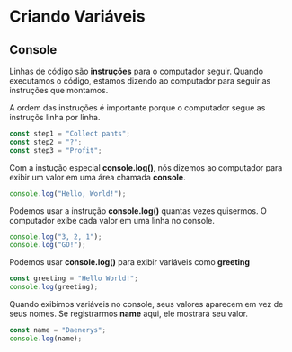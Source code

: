 # Criando Variáveis

## Console

Linhas de código são **instruções** para o computador seguir. Quando executamos o código, estamos dizendo ao computador para seguir as instruções que montamos.

A ordem das instruções é importante porque o computador segue as instruçõs linha por linha.

```js
const step1 = "Collect pants";
const step2 = "?";
const step3 = "Profit";
```
Com a instução especial **console.log()**, nós dizemos ao computador para exibir um valor em uma área chamada **console**.

```js
console.log("Hello, World!");
```
Podemos usar a instrução **console.log()** quantas vezes quisermos. O computador exibe cada valor em uma linha no console.

```js
console.log("3, 2, 1");
console.log("GO!");
```
Podemos usar **console.log()** para exibir variáveis como **greeting**

```js
const greeting = "Hello World!";
console.log(greeting);
```
Quando exibimos variáveis no console, seus valores aparecem em vez de seus nomes. Se registrarmos **name** aqui, ele mostrará seu valor.

```js
const name = "Daenerys";
console.log(name);
```